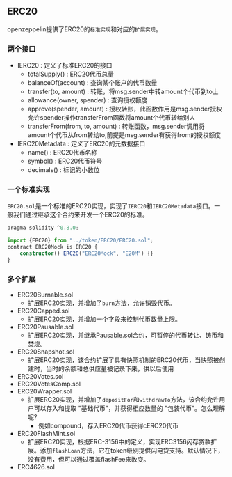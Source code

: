 ## ERC20

openzeppelin提供了ERC20的`标准实现`和对应的`扩展实现`。

### 两个接口

- IERC20 : 定义了标准ERC20的接口
  - totalSupply() : ERC20代币总量
  - balanceOf(account) : 查询某个账户的代币数量
  - transfer(to, amount) : 转账，将msg.sender中转amount个代币到to上
  - allowance(owner, spender) : 查询授权额度
  - approve(spender, amount) : 授权转账，此函数作用是msg.sender授权允许spender操作transferFrom函数将amount个代币转给别人
  - transferFrom(from, to, amount) : 转账函数，msg.sender调用将amount个代币从from转给to,前提是msg.sender有获得from的授权额度
- IERC20Metadata : 定义了ERC20的元数据接口
  - name() : ERC20代币名称
  - symbol() : ERC20代币符号
  - decimals() : 标记的小数位

### 一个标准实现

`ERC20.sol`是一个标准的ERC20实现，实现了`IERC20`和`IERC20Metadata`接口。一般我们通过继承这个合约来开发一个ERC20的标准。

```typescript
pragma solidity ^0.8.0;

import {ERC20} from "../token/ERC20/ERC20.sol";
contract ERC20Mock is ERC20 {
	constructor() ERC20("ERC20Mock", "E20M") {}
}
```

### 多个扩展

- ERC20Burnable.sol
  - 扩展ERC20实现，并增加了`burn`方法，允许销毁代币。
- ERC20Capped.sol
  - 扩展ERC20实现，并增加一个字段来控制代币数量上限。
- ERC20Pausable.sol
  - 扩展ERC20实现，并继承Pausable.sol合约，可暂停的代币转让、铸币和焚烧。
- ERC20Snapshot.sol
  - 扩展ERC20实现，该合约扩展了具有快照机制的ERC20代币，当快照被创建时，当时的余额和总供应量被记录下来，供以后使用
- ERC20Votes.sol
- ERC20VotesComp.sol
- ERC20Wrapper.sol
  - 扩展ERC20实现，并增加了`depositFor`和`withdrawTo`方法，该合约允许用户可以存入和提取 "基础代币"，并获得相应数量的 "包装代币"。怎么理解呢?
    - 例如compound，存入ERC20代币获得cERC20代币
- ERC20FlashMint.sol
  - 扩展ERC20实现，根据ERC-3156中的定义，实现ERC3156闪存贷款扩展。添加`flashLoan`方法，它在token级别提供闪电贷支持。默认情况下，没有费用，但可以通过覆盖flashFee来改变。
- ERC4626.sol